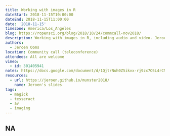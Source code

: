```yaml
---
title: Working with images in R
dateStart: 2018-11-15T10:00:00
dateEnd: 2018-11-15T11:00:00
date: '2018-11-15'
timezone: America/Los_Angeles
blog: https://ropensci.org/blog/2018/10/24/commcall-nov2018/
description: Working with images in R, including audio and video. Jeroen Ooms, rOpenSci Research Software Engineer and Postdoctoral Fellow, will explain what images are, under the hood, and showcase several rOpenSci packages that form a modern toolkit for working with images in R, including `opencv`, `av`, `tesseract`, `magick` and `pdftools`.
authors:
  - Jeroen Ooms
location: Community call (teleconference)
attendees: All are welcome
vimeo:
  - id: 301405941
notes: https://docs.google.com/document/d/1QjtrNuh0Z5ikvx-rj9zx7O5L4rCMON4zUDv50paHAmM/edit?usp=sharing
resources:
  - url: https://jeroen.github.io/munster2018/
    name: Jeroen's slides
tags:
  - magick
  - tesseract
  - av
  - imaging
---
```

NA
---
